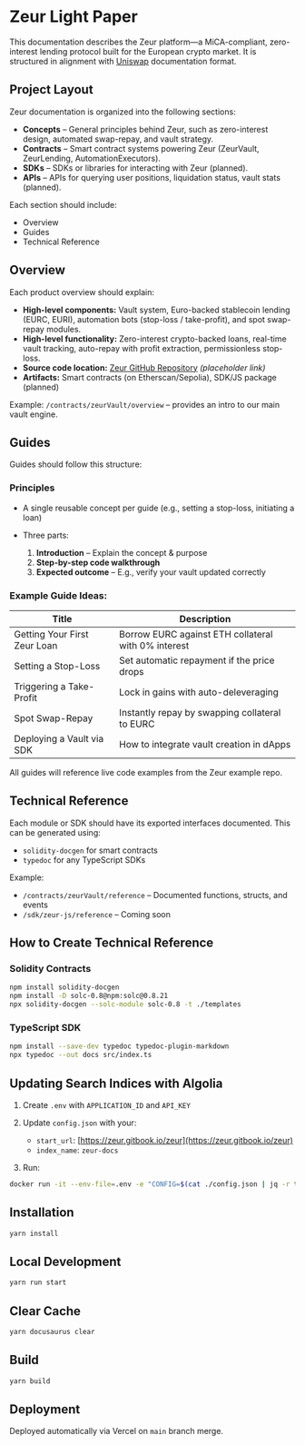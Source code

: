 # Zeur Light Paper

This documentation describes the Zeur platform—a MiCA-compliant, zero-interest lending protocol built for the European crypto market.
It is structured in alignment with [Uniswap](https://github.com/Uniswap/docs) documentation format.

## Project Layout

Zeur documentation is organized into the following sections:

* **Concepts** – General principles behind Zeur, such as zero-interest design, automated swap-repay, and vault strategy.
* **Contracts** – Smart contract systems powering Zeur (ZeurVault, ZeurLending, AutomationExecutors).
* **SDKs** – SDKs or libraries for interacting with Zeur (planned).
* **APIs** – APIs for querying user positions, liquidation status, vault stats (planned).

Each section should include:

* Overview
* Guides
* Technical Reference

## Overview

Each product overview should explain:

* **High-level components:**
  Vault system, Euro-backed stablecoin lending (EURC, EURI), automation bots (stop-loss / take-profit), and spot swap-repay modules.
* **High-level functionality:**
  Zero-interest crypto-backed loans, real-time vault tracking, auto-repay with profit extraction, permissionless stop-loss.
* **Source code location:**
  [Zeur GitHub Repository](https://github.com/zeur-org) *(placeholder link)*
* **Artifacts:**
  Smart contracts (on Etherscan/Sepolia), SDK/JS package (planned)

Example: `/contracts/zeurVault/overview` – provides an intro to our main vault engine.

## Guides

Guides should follow this structure:

### Principles

* A single reusable concept per guide (e.g., setting a stop-loss, initiating a loan)
* Three parts:

  1. **Introduction** – Explain the concept & purpose
  2. **Step-by-step code walkthrough**
  3. **Expected outcome** – E.g., verify your vault updated correctly

### Example Guide Ideas:

| Title                        | Description                                         |
| ---------------------------- | --------------------------------------------------- |
| Getting Your First Zeur Loan | Borrow EURC against ETH collateral with 0% interest |
| Setting a Stop-Loss          | Set automatic repayment if the price drops          |
| Triggering a Take-Profit     | Lock in gains with auto-deleveraging                |
| Spot Swap-Repay              | Instantly repay by swapping collateral to EURC      |
| Deploying a Vault via SDK    | How to integrate vault creation in dApps            |

All guides will reference live code examples from the Zeur example repo.

## Technical Reference

Each module or SDK should have its exported interfaces documented. This can be generated using:

* `solidity-docgen` for smart contracts
* `typedoc` for any TypeScript SDKs

Example:

* `/contracts/zeurVault/reference` – Documented functions, structs, and events
* `/sdk/zeur-js/reference` – Coming soon

## How to Create Technical Reference

### Solidity Contracts

```bash
npm install solidity-docgen
npm install -D solc-0.8@npm:solc@0.8.21
npx solidity-docgen --solc-module solc-0.8 -t ./templates
```

### TypeScript SDK

```bash
npm install --save-dev typedoc typedoc-plugin-markdown
npx typedoc --out docs src/index.ts
```

## Updating Search Indices with Algolia

1. Create `.env` with `APPLICATION_ID` and `API_KEY`
2. Update `config.json` with your:

   * `start_url`: [https://zeur.gitbook.io/zeur](https://zeur.gitbook.io/zeur)
   * `index_name`: `zeur-docs`
3. Run:

```bash
docker run -it --env-file=.env -e "CONFIG=$(cat ./config.json | jq -r tostring)" algolia/docsearch-scraper
```

## Installation

```bash
yarn install
```

## Local Development

```bash
yarn run start
```

## Clear Cache

```bash
yarn docusaurus clear
```

## Build

```bash
yarn build
```

## Deployment
Deployed automatically via Vercel on `main` branch merge.
